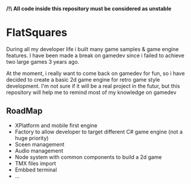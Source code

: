 **/!\ All code inside this repository must be considered as unstable**

# FlatSquares
During all my developer life i built many game samples & game engine features. I have been made a break on gamedev since i failed to achieve two large games 3 years ago.

At the moment, i really want to come back on gamedev for fun, so i have decided to create a basic 2d game engine for retro game style development. I'm not sure if it will be a real project in the futur, but this repository will help me to remind most of my knowledge on gamedev

## RoadMap
- XPlatform and mobile first engine
- Factory to allow developer to target different C# game engine (not a huge priority)
- Sceen management
- Audio management
- Node system with common components to build a 2d game
- TMX files import
- Embbed terminal
- ...
